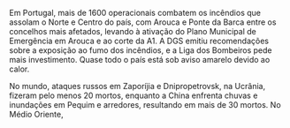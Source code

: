 Em Portugal, mais de 1600 operacionais combatem os incêndios que assolam o Norte e Centro do país, com Arouca e Ponte da Barca entre os concelhos mais afetados, levando à ativação do Plano Municipal de Emergência em Arouca e ao corte da A1. A DGS emitiu recomendações sobre a exposição ao fumo dos incêndios, e a Liga dos Bombeiros pede mais investimento. Quase todo o país está sob aviso amarelo devido ao calor.

No mundo, ataques russos em Zaporíjia e Dnipropetrovsk, na Ucrânia, fizeram pelo menos 20 mortos, enquanto a China enfrenta chuvas e inundações em Pequim e arredores, resultando em mais de 30 mortos. No Médio Oriente,
